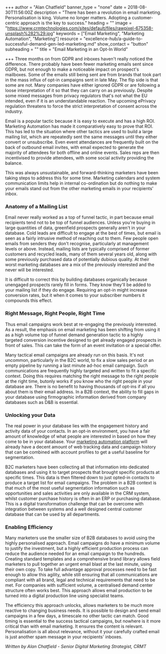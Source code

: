 +++
author = "Alan Chatfield"
banner_type = "none"
date = 2018-08-30T11:56:00Z
description = "There has been a revolution in email marketing. Personalisation is king. Volume no longer matters. Adopting a customer-centric approach is the key to success."
heading = ""
image = "https://www.crmtechnologies.com/sites/default/files/rawpixel-675358-unsplash%282%29.jpg"
keywords = ["Email Marketing", "Marketing Automation", "Marketing"]
resource = "excellence-hub/a-guide-to-successful-demand-gen-led-marketing.md"
show_contact = "button"
subheading = ""
title = "Email Marketing in an Opt-In World"

+++
Three months on from GDPR and inboxes haven't really noticed the difference. There probably have been fewer marketing emails sent since GDPR, but not enough to make a noticeable impact on prospect's mailboxes. Some of the emails still being sent are from brands that took part in the mass influx of opt-in campaigns sent in late May. The flip side is that some are not. Many companies have either ignored GDPR or are following a loose interpretation of it so that they can carry on as previously. Despite some mixed messages from privacy regulators that's not what the EU intended, even if it is an understandable reaction. The upcoming ePrivacy regulation threatens to force the strict interpretation of consent across the industry.

Email is a popular tactic because it is easy to execute and has a high ROI. Marketing Automation has made it comparatively easy to prove that ROI. This has led to the situation where other tactics are used to build a large mailing list, which are repeatedly sent the same messages until they either convert or unsubscribe. Even event attendances are frequently built on the back of outbound email invites, with email expected to generate the majority of attendees for both offline and online events. Sales reps are then incentivised to provide attendees, with some social activity providing the balance.

This was always unsustainable, and forward-thinking marketers have been taking steps to address this for some time. Marketing calendars and system communication limits help in internal co-ordination but do nothing to make your emails stand out from the other marketing emails in your recipients' inbox.

### Anatomy of a Mailing List

Email never really worked as a top of funnel tactic, in part because email recipients tend not to be top of funnel audiences. Unless you're buying in large quantities of data, greenfield prospects generally aren't in your database. Cold leads are difficult to engage at the best of times, but email is seen as a fairly intrusive method of reaching out to them. Few people open emails from senders they don't recognise, particularly at management levels or above. Instead, mailing lists are typically comprised of former customers and recycled leads, many of them several years old, along with some previously purchased data of potentially dubious quality. At their worst marketing databases are a mix of the previously interested and the never will be interested.

It is difficult to correct this by building databases organically because unengaged prospects rarely fill in forms. They know they'll be added to your mailing list if they do engage. Requiring an opt-in might increase conversion rates, but it when it comes to your subscriber numbers it compounds this effect.

### Right Message, Right People, Right Time

Thus email campaigns work best at re-engaging the previously interested. As a result, the emphasis on email marketing has been shifting from using it as a high volume top of funnel demand generation tactic to a highly targeted conversion incentive designed to get already engaged prospects in front of sales. This can take the form of an event invitation or a special offer.

Many tactical email campaigns are already run on this basis. It's not uncommon, particularly in the B2C world, to fix a slow sales period or an empty pipeline by running a last minute ad-hoc email campaign. Such communications are frequently highly targeted and written to fit a specific context. Doing this requires matching the right message to the right people at the right time, butonly works if you know who the right people in your database are. There is no benefit to having thousands of opt-ins if all you about them is their email address. In a B2B context, the ability to fill gaps in your database using firmographic information derived from company databases such as D&B is essential.

### Unlocking your Data

The real power in your database lies with the engagement history and activity data of your contacts. In an opt-in environment, you have a fair amount of knowledge of what people are interested in based on how they come to be in your database. Your [marketing automation platform](https://www.crmtechnologies.com/what-we-do/technology-services/Marketo "Marketing Automation") will already have a decent amount of web tracking data and campaign history that can be combined with account profiles to get a useful baseline for segmentation.

B2C marketers have been collecting all that information into dedicated databases and using it to target prospects that brought specific products at specific times. This data is then filtered down to just opted-in contacts to produce a target list for email campaigns. The problem in a B2B context is that much of the most useful segmentation information such as opportunities and sales activities are only available in the CRM system, whilst customer purchase history is often in an ERP or purchasing database. This is a digital transformation challenge that can be overcome with integration between systems and a well designed central customer database that can be used by all departments.

### Enabling Efficiency

Many marketers use the smaller size of B2B databases to avoid using the highly personalised approach. Email campaigns do have a minimum volume to justify the investment, but a highly efficient production process can reduce the audience needed for an email campaign to the hundreds. Creating standard templates and a comprehensive brand library allows field marketers to pull together an urgent email blast at the last minute, using their own copy. To take full advantage approval processes need to be fast enough to allow this agility, while still ensuring that all communications are compliant with all brand, legal and technical requirements that need to be met. For companies with sufficient volume, a centralised demand center structure often works best. This approach allows email production to be turned into a digital production line using specialist teams.

The efficiency this approach unlocks, allows marketers to be much more reactive to changing business needs. It is possible to design and send email campaigns in a few days, a timescale no other tactic can match. Good timing is essential to the success tactical campaigns, but nowhere is it more critical than with email marketing. It ensures the content is relevant. Personalisation is all about relevance, without it your carefully crafted email is just another spam message in your recipients' inboxes.

_Written by Alan Chatfield - Senior Digital Marketing Strategist, CRMT_
